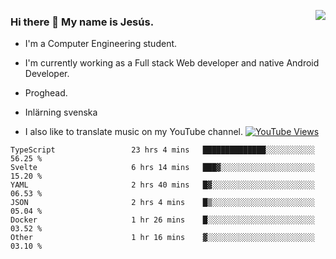 <img align='right' src="https://github-readme-stats-eight-rose-90.vercel.app
/api?username=JesusJimenezG&show_icons=true&theme=radical">

### Hi there 👋 My name is Jesús.
- I'm a Computer Engineering student.
- I'm currently working as a Full stack Web developer and native Android Developer.

- Proghead.
- Inlärning svenska
- I also like to translate music on my YouTube channel. [![YouTube Views](https://img.shields.io/youtube/channel/views/UCWnlcC4_sV9Imcy9ysQpxHA?style=social)](https://www.youtube.com/channel/UCWnlcC4_sV9Imcy9ysQpxHA)

<!--START_SECTION:waka-->

```text
TypeScript                 23 hrs 4 mins   ██████████████░░░░░░░░░░░   56.25 %
Svelte                     6 hrs 14 mins   ███▓░░░░░░░░░░░░░░░░░░░░░   15.20 %
YAML                       2 hrs 40 mins   █▓░░░░░░░░░░░░░░░░░░░░░░░   06.53 %
JSON                       2 hrs 4 mins    █▒░░░░░░░░░░░░░░░░░░░░░░░   05.04 %
Docker                     1 hr 26 mins    █░░░░░░░░░░░░░░░░░░░░░░░░   03.52 %
Other                      1 hr 16 mins    ▓░░░░░░░░░░░░░░░░░░░░░░░░   03.10 %
```

<!--END_SECTION:waka-->

<!--
**JesusJimenezG/JesusJimenezG** is a ✨ _special_ ✨ repository because its `README.md` (this file) appears on your GitHub profile.

Here are some ideas to get you started:

- 🔭 I’m currently working on ...
- 🌱 I’m currently learning ...
- 👯 I’m looking to collaborate on ...
- 🤔 I’m looking for help with ...
- 💬 Ask me about ...
- 📫 How to reach me: ...
- 😄 Pronouns: ...
- ⚡ Fun fact: ...
-->
